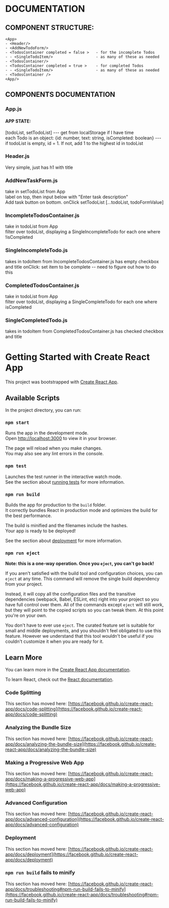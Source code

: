 # DOCUMENTATION

## COMPONENT STRUCTURE:

```
<App>
- <Header/>
- <AddNewTodoForm/>
- <TodosContainer completed = false >   - for the incomplete Todos
- - <SingleTodoItem/>                   - as many of these as needed
- <TodosContainer/>
- <TodosContainer completed = true >    - for completed Todos
- - <SingleTodoItem/>                   - as many of these as needed
- <TodosContainer />
<App/>
```

## COMPONENTS DOCUMENTATION

### App.js

#### APP STATE:

[todoList, setTodoList] --- get from localStorage if I have time \
each Todo is an object: {id: number, text: string, isCompleted: boolean} --- if todoList is empty, id = 1. If not, add 1 to the highest id in todoList

### Header.js

Very simple, just has h1 with title

### AddNewTaskForm.js

take in setTodoList from App \
label on top, then input below with "Enter task description" \
Add task button on bottom. onClick setTodoList [...todoList, todoFormValue]

### IncompleteTodosContainer.js

take in todoList from App \
filter over todoList, displaying a SingleIncompleteTodo for each one where !isCompleted

### SingleIncompleteTodo.js

takes in todoItem from IncompleteTodosContainer.js
has empty checkbox and title
onClick: set item to be complete -- need to figure out how to do this

### CompletedTodosContainer.js

take in todoList from App \
filter over todoList, displaying a SingleCompleteTodo for each one where isCompleted

### SingleCompletedTodo.js

takes in todoItem from CompletedTodosContainer.js
has checked checkbox and title

# Getting Started with Create React App

This project was bootstrapped with [Create React App](https://github.com/facebook/create-react-app).

## Available Scripts

In the project directory, you can run:

### `npm start`

Runs the app in the development mode.\
Open [http://localhost:3000](http://localhost:3000) to view it in your browser.

The page will reload when you make changes.\
You may also see any lint errors in the console.

### `npm test`

Launches the test runner in the interactive watch mode.\
See the section about [running tests](https://facebook.github.io/create-react-app/docs/running-tests) for more information.

### `npm run build`

Builds the app for production to the `build` folder.\
It correctly bundles React in production mode and optimizes the build for the best performance.

The build is minified and the filenames include the hashes.\
Your app is ready to be deployed!

See the section about [deployment](https://facebook.github.io/create-react-app/docs/deployment) for more information.

### `npm run eject`

**Note: this is a one-way operation. Once you `eject`, you can't go back!**

If you aren't satisfied with the build tool and configuration choices, you can `eject` at any time. This command will remove the single build dependency from your project.

Instead, it will copy all the configuration files and the transitive dependencies (webpack, Babel, ESLint, etc) right into your project so you have full control over them. All of the commands except `eject` will still work, but they will point to the copied scripts so you can tweak them. At this point you're on your own.

You don't have to ever use `eject`. The curated feature set is suitable for small and middle deployments, and you shouldn't feel obligated to use this feature. However we understand that this tool wouldn't be useful if you couldn't customize it when you are ready for it.

## Learn More

You can learn more in the [Create React App documentation](https://facebook.github.io/create-react-app/docs/getting-started).

To learn React, check out the [React documentation](https://reactjs.org/).

### Code Splitting

This section has moved here: [https://facebook.github.io/create-react-app/docs/code-splitting](https://facebook.github.io/create-react-app/docs/code-splitting)

### Analyzing the Bundle Size

This section has moved here: [https://facebook.github.io/create-react-app/docs/analyzing-the-bundle-size](https://facebook.github.io/create-react-app/docs/analyzing-the-bundle-size)

### Making a Progressive Web App

This section has moved here: [https://facebook.github.io/create-react-app/docs/making-a-progressive-web-app](https://facebook.github.io/create-react-app/docs/making-a-progressive-web-app)

### Advanced Configuration

This section has moved here: [https://facebook.github.io/create-react-app/docs/advanced-configuration](https://facebook.github.io/create-react-app/docs/advanced-configuration)

### Deployment

This section has moved here: [https://facebook.github.io/create-react-app/docs/deployment](https://facebook.github.io/create-react-app/docs/deployment)

### `npm run build` fails to minify

This section has moved here: [https://facebook.github.io/create-react-app/docs/troubleshooting#npm-run-build-fails-to-minify](https://facebook.github.io/create-react-app/docs/troubleshooting#npm-run-build-fails-to-minify)
